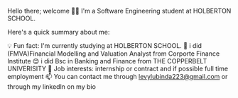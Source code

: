 Hello there; welcome 👋🏾
I'm a Software Engineering student at HOLBERTON SCHOOL.

Here's a quick summary about me:

💡 Fun fact: I'm currently studying at HOLBERTON SCHOOL.
🌱 i did (FMVA)Financial Modelling and Valuation Analyst from Corporte Finance Institute
😊 i did Bsc in Banking and Finance from THE COPPERBELT UNIVERISITY 
💼 Job interests: internship or contract and if possible full time employment
📫 You can contact me through levylubinda223@gmail.com or through my linkedln on my bio
